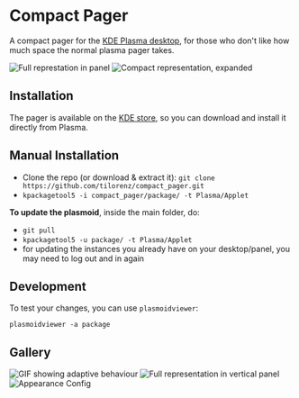  # Compact Pager
A compact pager for the [KDE Plasma desktop](https://kde.org/plasma-desktop/), for those who don't like how much space the normal plasma pager takes.

![Full represtation in panel](https://user-images.githubusercontent.com/22967053/148304498-b7d3938b-4d0a-4559-89bd-3b68e561501d.png)
![Compact representation, expanded](https://user-images.githubusercontent.com/59516401/151219272-5a776f43-7f9c-4403-b942-079bb77a3e9c.jpg)


## Installation
The pager is available on the [KDE store](https://www.pling.com/p/1506284/), so you can download and install it directly from Plasma.

## Manual Installation
- Clone the repo (or download & extract it): `git clone https://github.com/tilorenz/compact_pager.git`
- `kpackagetool5 -i compact_pager/package/ -t Plasma/Applet`

**To update the plasmoid**, inside the main folder, do:
- `git pull`
- `kpackagetool5 -u package/ -t Plasma/Applet`
- for updating the instances you already have on your desktop/panel, you may need to log out and in again

## Development
To test your changes, you can use `plasmoidviewer`:

`plasmoidviewer -a package`

## Gallery
![GIF showing adaptive behaviour](https://user-images.githubusercontent.com/22967053/148304695-b4954033-d14d-4c28-a917-5ccf35785913.gif)
![Full representation in vertical panel](https://user-images.githubusercontent.com/22967053/148304504-111ef2e8-9db6-4649-974f-77ba37be59a9.png)
![Appearance Config](https://user-images.githubusercontent.com/59516401/151220711-2b2fe453-65c9-40a0-85b5-8e2e88ce426d.jpg)

